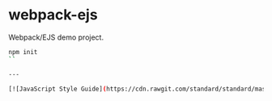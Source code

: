 # webpack-ejs
Webpack/EJS demo project.



```bash
npm init
``

---

[![JavaScript Style Guide](https://cdn.rawgit.com/standard/standard/master/badge.svg)](https://github.com/standard/standard)
